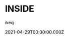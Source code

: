 ---
title: INSIDE
github: https://github.com/ikeq/hexo-theme-inside
demo: https://blog.oniuo.com/theme-inside
license: MIT
author: ikeq
author_link: ''
author_twitter: ''
date: 2021-04-29T00:00:00.000Z
ssg:
  - Hexo
cms: null
css: null
category: null
description: null
draft: false
publish_date: '2017-11-09T03:34:33Z'
update_date: '2022-10-30T04:13:39Z'
github_star: 630
github_fork: 94
---
